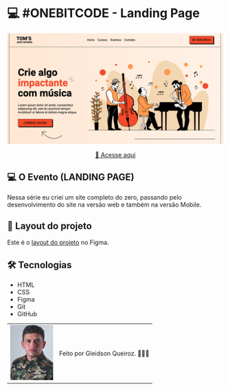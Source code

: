 # 💻 #ONEBITCODE - Landing Page

<img src="./assets/imagem-do-site.png" />

<div align="center">

[🚀 Acesse aqui](https://queirozlanding.vercel.app/)

</div>

## 💻 O Evento (LANDING PAGE)

Nessa série eu criei um site completo do zero, passando pelo desenvolvimento do site na versão web e também na versão Mobile.

## 🎨 Layout do projeto

Este é o <a href="https://www.figma.com/file/76GJ4uK7PyKeAo6dcpVyjA/Tom's-Jazz-School?node-id=0%3A1">layout do projeto</a> no Figma.

## 🛠 Tecnologias

- HTML
- CSS
- Figma
- Git
- GitHub

<table>
  <tr>
    <td>
     <img src="./assets/avatar-gleidsonqueiroz.png" alt="Avatar gleidson queiroz" width="100px"/>
    </td>
    <td>
      Feito por Gleidson Queiroz.</a> 🙋🏼‍♂️
    </td>
  </tr>
</table>

